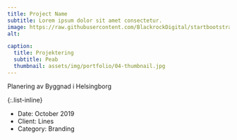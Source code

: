 ```yaml
---
title: Project Name
subtitle: Lorem ipsum dolor sit amet consectetur.
image: https://raw.githubusercontent.com/BlackrockDigital/startbootstrap-agency/master/src/assets/img/portfolio/04-full.jpg
alt: 

caption:
  title: Projektering
  subtitle: Peab
  thumbnail: assets/img/portfolio/04-thumbnail.jpg
---
```

Planering av Byggnad i Helsingborg

{:.list-inline}
- Date: October 2019
- Client: Lines
- Category: Branding

